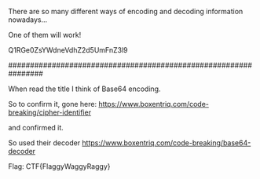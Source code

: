 There are so many different ways of encoding and decoding information nowadays... 

One of them will work! 

Q1RGe0ZsYWdneVdhZ2d5UmFnZ3l9

################################################################

When read the title I think of Base64 encoding.

So to confirm it, gone here: https://www.boxentriq.com/code-breaking/cipher-identifier

and confirmed it.

So used their decoder https://www.boxentriq.com/code-breaking/base64-decoder

Flag: CTF{FlaggyWaggyRaggy}
